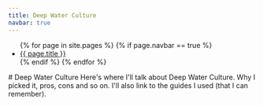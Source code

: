 ```yaml
---
title: Deep Water Culture
navbar: true
---
```

<ul class="navbar">
    {% for page in site.pages %}
      {% if page.navbar == true %}
        <li class="navbar-page"><a href="{{ page.url }}">{{ page.title }}</a></li>
      {% endif %}
    {% endfor %}
</ul>
# Deep Water Culture
Here's where I'll talk about Deep Water Culture. Why I picked it, pros, cons and so on. I'll also link to the guides I used (that I can remember).

